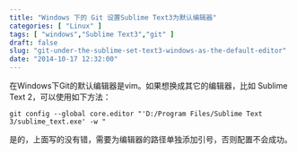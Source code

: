 ```yaml
---
title: "Windows 下的 Git 设置Sublime Text3为默认编辑器"
categories: [ "Linux" ]
tags: [ "windows","Sublime Text3","git" ]
draft: false
slug: "git-under-the-sublime-set-text3-windows-as-the-default-editor"
date: "2014-10-17 12:32:00"
---
```


在Windows下Git的默认编辑器是vim。如果想换成其它的编辑器，比如 Sublime Text 2，可以使用如下方法：

    git config --global core.editor "'D:/Program Files/Sublime Text 3/sublime_text.exe' -w "

是的，上面写的没有错，需要为编辑器的路径单独添加引号，否则配置不会成功。